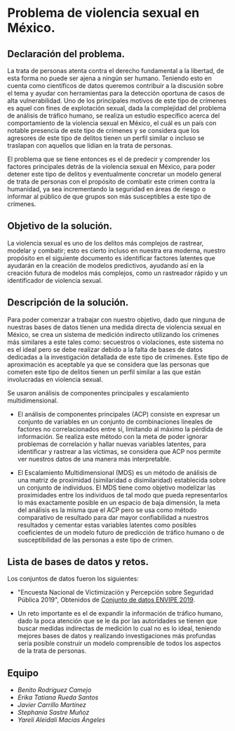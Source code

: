 # Problema de violencia sexual en México.

## Declaración del problema.

La trata de personas atenta contra el derecho fundamental a la libertad, de esta forma no puede ser ajena a ningún ser humano. Teniendo esto en cuenta como científicos de datos queremos contribuir a la discusión sobre el tema y ayudar con herramientas para la detección oportuna de casos de alta vulnerabilidad. Uno de los principales motivos de este tipo de crímenes es aquel con fines de explotación sexual, dada la complejidad del problema de análisis de tráfico humano, se realiza un estudio específico acerca del comportamiento de la violencia sexual en México, el cuál es un país con notable presencia de este tipo de crímenes y se considera que los agresores de este tipo de delitos tienen un perfil similar o incluso se traslapan con aquellos que lidian en la trata de personas.

El problema que se tiene entonces es el de predecir y comprender los factores principales detrás de la violencia sexual en México, para poder detener este tipo de delitos y eventualmente concretar un modelo general de trata de personas con el propósito de combatir este crimen contra la humanidad, ya sea incrementando la seguridad en áreas de riesgo o informar al público de que grupos son más susceptibles a este tipo de crímenes.

## Objetivo de la solución.

La violencia sexual es uno de los delitos más complejos de rastrear, modelar y combatir; esto es cierto incluso en nuestra era moderna, nuestro propósito en el siguiente documento es identificar factores latentes que ayudarán en la creación de modelos predictivos, ayudando así en la creación futura de modelos más complejos, como un rastreador rápido y un identificador de violencia sexual.

## Descripción de la solución.

Para poder comenzar a trabajar con nuestro objetivo, dado que ninguna de nuestras bases de datos tienen una medida directa de violencia sexual en México, se crea un sistema de medición indirecto utilizando los crímenes más similares a este tales como: secuestros o violaciones, este sistema no es el ideal pero se debe realizar debido a la falta de bases de datos dedicadas a la investigación detallada de este tipo de crímenes. Este tipo de aproximación es aceptable ya que se considera que las personas que cometen este tipo de delitos tienen un perfil similar a las que están involucradas en violencia sexual.

Se usaron análisis de componentes principales y escalamiento multidimensional.

* El análisis de componentes principales (ACP) consiste en expresar un conjunto de variables en un conjunto de combinaciones lineales de factores no correlacionados entre sí, limitando al máximo la pérdida de información. Se realiza este método con la meta de poder ignorar problemas de correlación y hallar nuevas variables latentes, para identificar y rastrear a las víctimas, se considera que ACP nos permite ver nuestros datos de una manera más interpretable.

* El Escalamiento Multidimensional (MDS) es un método de análisis de una matriz de proximidad (similaridad o disimilaridad) establecida sobre un conjunto de individuos. El MDS tiene como objetivo modelizar las proximidades entre los individuos de tal modo que pueda representarlos lo más exactamente posible en un espacio de baja dimensión, la meta del análisis es la misma que el ACP pero se usa como método comparativo de resultado para dar mayor confiabilidad a nuestros resultados y cementar estas variables latentes como posibles coeficientes de un modelo futuro de predicción de tráfico humano o de susceptibilidad de las personas a este tipo de crimen.

## Lista de bases de datos y retos.

Los conjuntos de datos fueron los siguientes:
- "Encuesta Nacional de Victimización y Percepción sobre Seguridad Pública 2019", Obtenidos de [Conjunto de datos ENVIPE 2019](https://www.inegi.org.mx/contenidos/programas/envipe/2019/datosabiertos/conjunto_de_datos_envipe2019_csv.zip).

- Un reto importante es el de expandir la información de tráfico humano, dado la poca atención que se le da por las autoridades se tienen que buscar medidas indirectas de medición lo cual no es lo ideal, teniendo mejores bases de datos y realizando investigaciones más profundas sería posible construir un modelo comprensible de todos los aspectos de la trata de personas.

## Equipo

* *Benito Rodríguez Camejo*
* *Erika Tatiana Rueda Santos*
* *Javier Carrillo Martínez*
* *Stephania Sastre Muñoz*
* *Yareli Aleidali  Macias Ángeles*

